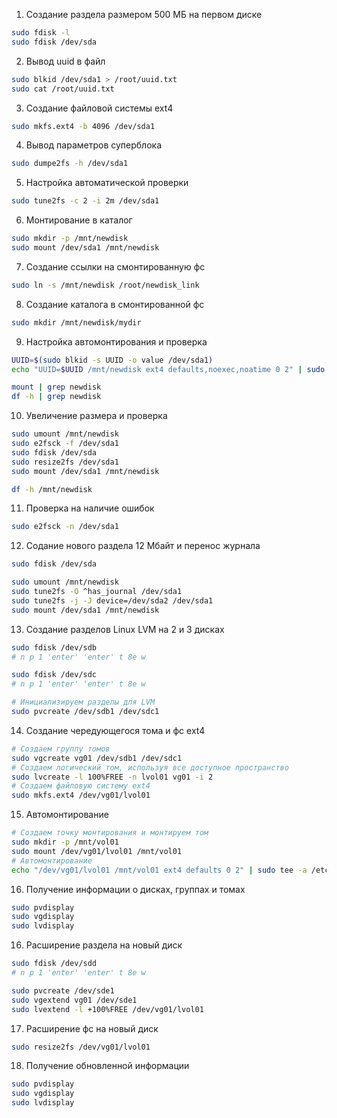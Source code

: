 1. Создание раздела размером 500 МБ на первом диске
```sh
sudo fdisk -l
sudo fdisk /dev/sda
```
2. Вывод uuid в файл
```sh
sudo blkid /dev/sda1 > /root/uuid.txt
sudo cat /root/uuid.txt
```
3. Создание файловой системы ext4
```sh
sudo mkfs.ext4 -b 4096 /dev/sda1
```
4. Вывод параметров суперблока
```sh
sudo dumpe2fs -h /dev/sda1
```
5. Настройка автоматической проверки
```sh
sudo tune2fs -c 2 -i 2m /dev/sda1
```
6. Монтирование в каталог
```sh
sudo mkdir -p /mnt/newdisk
sudo mount /dev/sda1 /mnt/newdisk
```
7. Создание ссылки на смонтированную фс
```sh
sudo ln -s /mnt/newdisk /root/newdisk_link
```
8. Создание каталога в смонтированной фс
```sh
sudo mkdir /mnt/newdisk/mydir
```
9. Настройка автомонтирования и проверка
```sh
UUID=$(sudo blkid -s UUID -o value /dev/sda1)
echo "UUID=$UUID /mnt/newdisk ext4 defaults,noexec,noatime 0 2" | sudo tee -a /etc/fstab

mount | grep newdisk
df -h | grep newdisk
```
10. Увеличение размера и проверка
```sh
sudo umount /mnt/newdisk
sudo e2fsck -f /dev/sda1
sudo fdisk /dev/sda
sudo resize2fs /dev/sda1
sudo mount /dev/sda1 /mnt/newdisk

df -h /mnt/newdisk
```
11. Проверка на наличие ошибок
```sh
sudo e2fsck -n /dev/sda1
```
12. Содание нового раздела 12 Мбайт и перенос журнала 
```sh
sudo fdisk /dev/sda

sudo umount /mnt/newdisk
sudo tune2fs -O ^has_journal /dev/sda1
sudo tune2fs -j -J device=/dev/sda2 /dev/sda1
sudo mount /dev/sda1 /mnt/newdisk
```
13. Создание разделов Linux LVM на 2 и 3 дисках
```sh
sudo fdisk /dev/sdb
# n p 1 'enter' 'enter' t 8e w

sudo fdisk /dev/sdc
# n p 1 'enter' 'enter' t 8e w

# Инициализируем разделы для LVM
sudo pvcreate /dev/sdb1 /dev/sdc1
```
14. Создание чередующегося тома и фс ext4
```sh
# Создаем группу томов
sudo vgcreate vg01 /dev/sdb1 /dev/sdc1
# Создаем логический том, используя все доступное пространство
sudo lvcreate -l 100%FREE -n lvol01 vg01 -i 2
# Создаем файловую систему ext4
sudo mkfs.ext4 /dev/vg01/lvol01
```
15. Автомонтирование
```sh
# Создаем точку монтирования и монтируем том
sudo mkdir -p /mnt/vol01
sudo mount /dev/vg01/lvol01 /mnt/vol01
# Автомонтирование
echo "/dev/vg01/lvol01 /mnt/vol01 ext4 defaults 0 2" | sudo tee -a /etc/fstab
```
16. Получение информации о дисках, группах и томах
```sh
sudo pvdisplay
sudo vgdisplay
sudo lvdisplay
```
16. Расширение раздела на новый диск
```sh
sudo fdisk /dev/sdd
# n p 1 'enter' 'enter' t 8e w

sudo pvcreate /dev/sde1
sudo vgextend vg01 /dev/sde1
sudo lvextend -l +100%FREE /dev/vg01/lvol01
```
17. Расширение фс на новый диск
```sh
sudo resize2fs /dev/vg01/lvol01
```
18. Получение обновленной информации
```sh
sudo pvdisplay
sudo vgdisplay
sudo lvdisplay
```